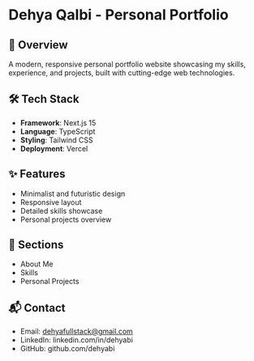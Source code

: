 # Dehya Qalbi - Personal Portfolio

## 🚀 Overview
A modern, responsive personal portfolio website showcasing my skills, experience, and projects, built with cutting-edge web technologies.

## 🛠 Tech Stack
- **Framework**: Next.js 15
- **Language**: TypeScript
- **Styling**: Tailwind CSS
- **Deployment**: Vercel

## ✨ Features
- Minimalist and futuristic design
- Responsive layout
- Detailed skills showcase
- Personal projects overview

## 🌟 Sections
- About Me
- Skills
- Personal Projects

## 📬 Contact
- Email: dehyafullstack@gmail.com
- LinkedIn: linkedin.com/in/dehyabi
- GitHub: github.com/dehyabi
